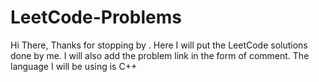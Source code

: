 # LeetCode-Problems
Hi There, Thanks for stopping by . Here I will put the LeetCode  solutions done by me. I will also add the problem link in the form of comment. The language I will be using is C++
